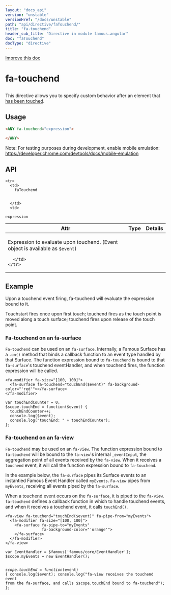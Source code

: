 ```yaml
---
layout: "docs_api"
version: "unstable"
versionHref: "/docs/unstable"
path: "api/directive/faTouchend/"
title: "fa-touchend"
header_sub_title: "Directive in module famous.angular"
doc: "faTouchend"
docType: "directive"
---
```


<div class="improve-docs">
  <a href='https://github.com/Famous/famous-angular/edit/master/src/scripts/directives/fa-touchend.js#L1'>
    Improve this doc
  </a>
</div>




<h1 class="api-title">

  fa-touchend



</h1>





This directive allows you to specify custom behavior after an element that <a href="https://developer.mozilla.org/en-US/docs/Web/Reference/Events/touchend">has been touched</a>.








  
<h2 id="usage">Usage</h2>
  
```html
<ANY fa-touchend="expression">

</ANY>
```

Note:  For testing purposes during development, enable mobile emulation: https://developer.chrome.com/devtools/docs/mobile-emulation
  
  
<h2 id="api" style="clear:both;">API</h2>

<table class="table" style="margin:0;">
  <thead>
    <tr>
      <th>Attr</th>
      <th>Type</th>
      <th>Details</th>
    </tr>
  </thead>
  <tbody>
    
    <tr>
      <td>
        faTouchend
        
        
      </td>
      <td>
        
  <code>expression</code>
      </td>
      <td>
        <p>Expression to evaluate upon touchend. (Event object is available as <code>$event</code>)</p>

        
      </td>
    </tr>
    
  </tbody>
</table>

  

  



<h2 id="example">Example</h2><p>Upon a touchend event firing, fa-touchend will evaluate the expression bound to it.</p>
<p>Touchstart fires once upon first touch; touchend fires as the touch point is moved along a touch surface; touchend fires upon release of the touch point.</p>
<h3 id="fa-touchend-on-an-fa-surface">Fa-touchend on an fa-surface</h3>
<p><code>Fa-touchend</code> can be used on an <code>fa-surface</code>.  Internally, a Famous Surface has a <code>.on()</code> method that binds a callback function to an event type handled by that Surface.
The function expression bound to <code>fa-touchend</code> is bound to that <code>fa-surface</code>&#39;s touchend eventHandler, and when touchend fires, the function expression will be called. </p>
<pre><code class="lang-html">&lt;fa-modifier fa-size=&quot;[100, 100]&quot;&gt;
  &lt;fa-surface fa-touchend=&quot;touchEnd($event)&quot; fa-background-color=&quot;&#39;red&#39;&quot;&gt;&lt;/fa-surface&gt;
&lt;/fa-modifier&gt;</code></pre>
<pre><code class="lang-javascript">var touchEndCounter = 0;
$scope.touchEnd = function($event) {
  touchEndCounter++;
  console.log($event);
  console.log(&quot;touchEnd: &quot; + touchEndCounter);
};</code></pre>
<h3 id="fa-touchend-on-an-fa-view">Fa-touchend on an fa-view</h3>
<p><code>Fa-touchend</code> may be used on an <code>fa-view</code>.  The function expression bound to <code>fa-touchend</code> will be bound to the <code>fa-view</code>&#39;s internal <code>_eventInput</code>, the aggregation point of all events received by the <code>fa-view</code>.  When it receives a <code>touchend</code> event, it will call the function expression bound to <code>fa-touchend</code>.</p>
<p>In the example below, the <code>fa-surface</code> pipes its Surface events to an instantied Famous Event Handler called <code>myEvents</code>.
<code>Fa-view</code> pipes from <code>myEvents</code>, receiving all events piped by the <code>fa-surface</code>.</p>
<p>When a touchend event occurs on the <code>fa-surface</code>, it is piped to the <code>fa-view</code>.<br><code>fa-touchend</code> defines a callback function in which to handle touchend events, and when it receives a touchend event, it calls <code>touchEnd()</code>. </p>
<pre><code class="lang-html">&lt;fa-view fa-touchend=&quot;touchEnd($event)&quot; fa-pipe-from=&quot;myEvents&quot;&gt;
  &lt;fa-modifier fa-size=&quot;[100, 100]&quot;&gt;
    &lt;fa-surface fa-pipe-to=&quot;myEvents&quot;
                fa-background-color=&quot;&#39;orange&#39;&quot;&gt;
    &lt;/fa-surface&gt;
  &lt;/fa-modifier&gt;
&lt;/fa-view&gt;</code></pre>
<pre><code class="lang-javascript">var EventHandler = $famous[&#39;famous/core/EventHandler&#39;];
$scope.myEvents = new EventHandler();

$scope.touchEnd = function($event) {
  console.log($event);
  console.log(&quot;fa-view receives the touchend event from the fa-surface, and calls $scope.touchEnd bound to fa-touchend&quot;);
};</code></pre>



